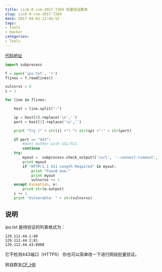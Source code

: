 ```yaml
---
title: iis6-0 cve-2017-7269 批量验证脚本
slug: iis6-0-cve-2017-7269
date: 2017-04-01 12:44:52
tags:
- Tools
- Hacker
categories:
- Tools
---
```


[代码地址](https://gist.githubusercontent.com/iam1980/62ee37e38c7f76ca5d3889379e1d81fd/raw/aed9a3ef42bc6e6592913c5df8906ca6c57c9c66/getpro.py)

<!--more-->

```python
import subprocess

f = open('ips.txt', 'r')
flines = f.readlines()

vulnsrvs = 0
i = 1

for line in flines:

    host = line.split(":")

    ip = host[0].replace('\n','')
    port = host[1].replace('\n','')

    print "Try (" + str(i) +") "+ str(ip) +":" + str(port)

    if port == "443":
        #dont bother with SSL/TLS
        continue
    try:
        myout =  subprocess.check_output(['curl', '--connect-timeout', '2', '--max-time', '2', '-s','-I', '-X', 'PROPFIND','http://' + ip  + ':' + port + '/' ])
        print myout
        if "HTTP/1.1 411 Length Required" in myout:
            print "Found one:"
            print myout
            vulnsrvs += 1
    except Exception, e:
        print str(e.output)
    i += 1
    print "Vulnerable: " + str(vulnsrvs)
```

## 说明
ips.txt 是待验证的列表格式为：
```
129.112.44.1:80
129.112.44.2:81
129.112.44.43:8808
```
它不检测443端口（HTTPS）
你也可以简单改一下进行网段批量验证。

转自群友[CF_HB](http://www.loner.fm/article.php?id=24251)
